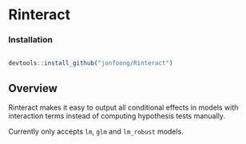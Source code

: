 
# Rinteract

### Installation

``` r

devtools::install_github("jonfoong/Rinteract")
```

## Overview

Rinteract makes it easy to output all conditional effects in models with
interaction terms instead of computing hypothesis tests manually.

Currently only accepts `lm`, `glm` and `lm_robust` models.
